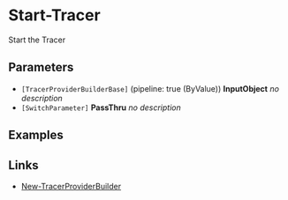 # Start-Tracer

Start the Tracer

## Parameters

- `[TracerProviderBuilderBase]` (pipeline: true (ByValue)) **InputObject**
 _no description_
- `[SwitchParameter]`  **PassThru**
 _no description_
## Examples

## Links

- [New-TracerProviderBuilder](New-TracerProviderBuilder)
